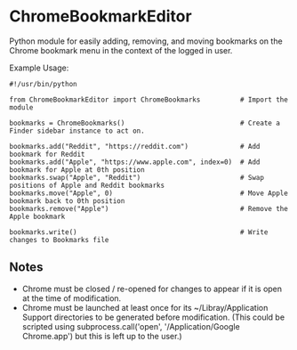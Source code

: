 # ChromeBookmarkEditor
Python module for easily adding, removing, and moving bookmarks on the Chrome bookmark menu in the context of the logged in user.

Example Usage:
```
#!/usr/bin/python

from ChromeBookmarkEditor import ChromeBookmarks          # Import the module

bookmarks = ChromeBookmarks()                             # Create a Finder sidebar instance to act on.

bookmarks.add("Reddit", "https://reddit.com")             # Add bookmark for Reddit
bookmarks.add("Apple", "https://www.apple.com", index=0)  # Add bookmark for Apple at 0th position
bookmarks.swap("Apple", "Reddit")                         # Swap positions of Apple and Reddit bookmarks
bookmarks.move("Apple", 0)                                # Move Apple bookmark back to 0th position
bookmarks.remove("Apple")                                 # Remove the Apple bookmark

bookmarks.write()                                         # Write changes to Bookmarks file

```

## Notes

- Chrome must be closed / re-opened for changes to appear if it is open at the time of modification.
- Chrome must be launched at least once for its ~/Libray/Application Support directories to be generated before modification.
  (This could be scripted using subprocess.call('open', '/Application/Google Chrome.app') but this is left up to the user.)

